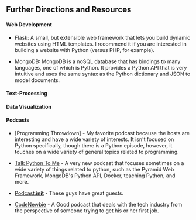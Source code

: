 ## Further Directions and Resources

#### Web Development

+ Flask: A small, but extensible web framework that lets you build dynamic websites using HTML templates. I recommend it if you are interested in building a website with Python (versus PHP, for example).

+ MongoDB: MongoDB is a noSQL database that has bindings to many languages, one of which is Python.  It provides a Python API that is very intuitive and uses the same syntax as the Python dictionary and JSON to model documents.

#### Text-Processing

#### Data Visualization

#### Podcasts

+ [Programming Throwdown] - My favorite podcast because the hosts are interesting and have a wide variety of interests.   It isn't focused on Python specifically, though there is a Python episode, however, it touches on a wide variety of general topics related to programming.  

+ [Talk Python To Me](http://www.talkpythontome.com/) - A very new podcast that focuses sometimes on a wide variety of things related to python, such as the Pyramid Web Framework, MongoDB's Python API, Docker, teaching Python, and more.

+ [Podcast.__init__](http://www.podcastinit.com/) - These guys have great guests.

+ [CodeNewbie](http://codenewbie.org) - A Good podcast that deals with the tech industry from the perspective of someone trying to get his or her first job.




